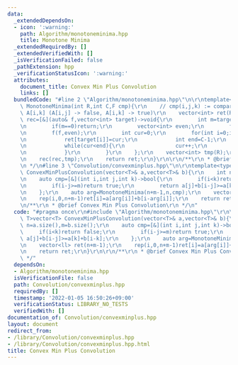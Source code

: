 ```yaml
---
data:
  _extendedDependsOn:
  - icon: ':warning:'
    path: Algorithm/monotoneminima.hpp
    title: Monotone Minima
  _extendedRequiredBy: []
  _extendedVerifiedWith: []
  _isVerificationFailed: false
  _pathExtension: hpp
  _verificationStatusIcon: ':warning:'
  attributes:
    document_title: Convex Min Plus Convolution
    links: []
  bundledCode: "#line 2 \"Algorithm/monotoneminima.hpp\"\n\r\ntemplate<typename F>vector<int>\
    \ MonotoneMinima(int R,int C,F cmp){\r\n    // cmp(i,j,k) := compare A[i,j] and\
    \ A[i,k] (A[i,j] -> false, A[i,k] -> true)\r\n    vector<int> ret(R);\r\n    auto\
    \ rec=[&](auto& f,vector<int> target)->void{\r\n        int m=target.size();\r\
    \n        if(m==0)return;\r\n        vector<int> even;\r\n        for(int i=1;i<m;i+=2)even.push_back(target[i]);\r\
    \n        f(f,even);\r\n        int cur=0;\r\n        for(int i=0;i<m;i+=2){\r\
    \n            ret[target[i]]=cur;\r\n            int end=C-1;\r\n            if(i!=m-1)end=ret[even[i/2]];\r\
    \n            while(cur<end){\r\n                cur++;\r\n                if(cmp(target[i],ret[target[i]],cur))ret[target[i]]=cur;\r\
    \n            }\r\n        }\r\n    };\r\n    vector<int> tmp(R);\r\n    iota(ALL(tmp),0);\r\
    \n    rec(rec,tmp);\r\n    return ret;\r\n}\r\n\r\n/**\r\n * @brief Monotone Minima\r\
    \n */\n#line 3 \"Convolution/convexminplus.hpp\"\n\r\ntemplate<typename T>vector<T>\
    \ ConvexMinPlusConvolution(vector<T>& a,vector<T>& b){\r\n    int n=a.size(),m=b.size();\r\
    \n    auto cmp=[&](int i,int j,int k)->bool{\r\n        if(i<k)return false;\r\
    \n        if(i-j>=m)return true;\r\n        return a[j]+b[i-j]>=a[k]+b[i-k];\r\
    \n    };\r\n    auto arg=MonotoneMinima(n+m-1,n,cmp);\r\n    vector<ll> ret(n+m-1);\r\
    \n    rep(i,0,n+m-1)ret[i]=a[arg[i]]+b[i-arg[i]];\r\n    return ret;\r\n}\r\n\r\
    \n/**\r\n * @brief Convex Min Plus Convolution\r\n */\n"
  code: "#pragma once\r\n#include \"Algorithm/monotoneminima.hpp\"\r\n\r\ntemplate<typename\
    \ T>vector<T> ConvexMinPlusConvolution(vector<T>& a,vector<T>& b){\r\n    int\
    \ n=a.size(),m=b.size();\r\n    auto cmp=[&](int i,int j,int k)->bool{\r\n   \
    \     if(i<k)return false;\r\n        if(i-j>=m)return true;\r\n        return\
    \ a[j]+b[i-j]>=a[k]+b[i-k];\r\n    };\r\n    auto arg=MonotoneMinima(n+m-1,n,cmp);\r\
    \n    vector<ll> ret(n+m-1);\r\n    rep(i,0,n+m-1)ret[i]=a[arg[i]]+b[i-arg[i]];\r\
    \n    return ret;\r\n}\r\n\r\n/**\r\n * @brief Convex Min Plus Convolution\r\n\
    \ */"
  dependsOn:
  - Algorithm/monotoneminima.hpp
  isVerificationFile: false
  path: Convolution/convexminplus.hpp
  requiredBy: []
  timestamp: '2022-01-05 16:50:26+09:00'
  verificationStatus: LIBRARY_NO_TESTS
  verifiedWith: []
documentation_of: Convolution/convexminplus.hpp
layout: document
redirect_from:
- /library/Convolution/convexminplus.hpp
- /library/Convolution/convexminplus.hpp.html
title: Convex Min Plus Convolution
---
```

